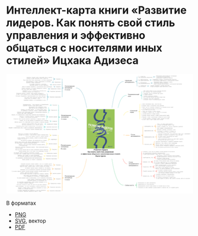 # Интеллект-карта книги «Развитие лидеров. Как понять свой стиль управления и эффективно общаться с носителями иных стилей» Ицхака Адизеса

![Интеллект-карта книги «Развитие лидеров. Как понять свой стиль управления и эффективно общаться с носителями иных стилей» Ицхака Адизеса](/Развитие%20лидеров/Развитие%20лидеров.png)

В форматах

* [PNG](/Развитие%20лидеров/Развитие%20лидеров.png)
* [SVG](/Развитие%20лидеров/Развитие%20лидеров.svg), вектор
* [PDF](/Развитие%20лидеровРазвитие%20лидеров/Развитие%20лидеров.pdf)
